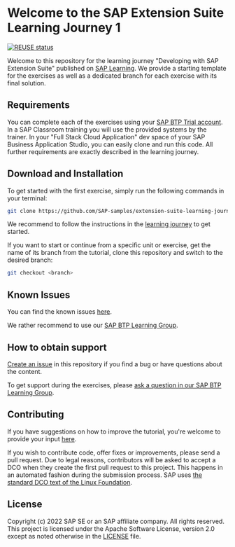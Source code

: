 # Welcome to the SAP Extension Suite Learning Journey 1
[![REUSE status](https://api.reuse.software/badge/github.com/SAP-samples/extension-suite-learning-journey)](https://api.reuse.software/info/github.com/SAP-samples/extension-suite-learning-journey)

Welcome to this repository for the learning journey "Developing with SAP Extension Suite" published on [SAP Learning](https://learning.sap.com/learning-journey/developing-with-sap-extension-suite). We provide a starting template for the exercises as well as a dedicated branch for each exercise with its final solution.

## Requirements
You can complete each of the exercises using your [SAP BTP Trial account](https://account.hanatrial.ondemand.com/). In a SAP Classroom training you will use the provided systems by the trainer. In your "Full Stack Cloud Application" dev space of your SAP Business Application Studio, you can easily clone and run this code. All further requirements are exactly described in the learning journey.

## Download and Installation

To get started with the first exercise, simply run the following commands in your terminal:

```sh
git clone https://github.com/SAP-samples/extension-suite-learning-journey
```

We recommend to follow the instructions in the [learning journey](https://learning.sap.com/learning-journey/developing-with-sap-extension-suite/get-started) to get started.


If you want to start or continue from a specific unit or exercise, get the name of its branch from the tutorial, clone this repository and switch to the desired branch:

```sh
git checkout <branch>
```

## Known Issues

You can find the known issues [here](https://github.com/SAP-samples/extension-suite-learning-journey/issues).

We rather recommend to use our [SAP BTP Learning Group](https://groups.community.sap.com/t5/sap-btp-learning/gh-p/SAP-BTP-Learning).

## How to obtain support
[Create an issue](https://github.com/SAP-samples/extension-suite-learning-journey/issues) in this repository if you find a bug or have questions about the content.


To get support during the exercises, please [ask a question in our SAP BTP Learning Group](https://groups.community.sap.com/t5/sap-btp-learning/gh-p/SAP-BTP-Learning).

## Contributing
If you have suggestions on how to improve the tutorial, you're welcome to provide your input [here](https://github.com/SAP-samples/extension-suite-learning-journey/issues).

If you wish to contribute code, offer fixes or improvements, please send a pull request. Due to legal reasons, contributors will be asked to accept a DCO when they create the first pull request to this project. This happens in an automated fashion during the submission process. SAP uses [the standard DCO text of the Linux Foundation](https://developercertificate.org/).

## License
Copyright (c) 2022 SAP SE or an SAP affiliate company. All rights reserved. This project is licensed under the Apache Software License, version 2.0 except as noted otherwise in the [LICENSE](LICENSES/Apache-2.0.txt) file.
